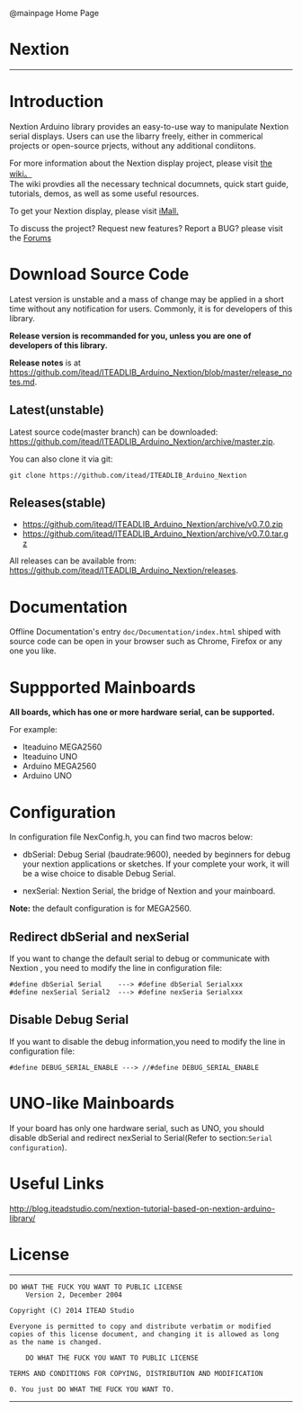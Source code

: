 @mainpage Home Page

# Nextion

--------------------------------------------------------------------------------

# Introduction

Nextion Arduino library provides an easy-to-use way to manipulate Nextion serial
displays. Users can use the libarry freely, either in commerical projects or 
open-source prjects,  without any additional condiitons. 

For more information about the Nextion display project, please visit 
[the wiki。](http://wiki.iteadstudio.com/Nextion_HMI_Solution)  
The wiki provdies all the necessary technical documnets, quick start guide, 
tutorials, demos, as well as some useful resources.

To get your Nextion display, please visit 
[iMall.](http://imall.itead.cc/display/nextion.html)

To discuss the project?  Request new features?  Report a BUG? please visit the 
[Forums](http://support.iteadstudio.com/discussions/1000058038)

# Download Source Code 

Latest version is unstable and a mass of change may be applied in a short time 
without any notification for users. Commonly, it is for developers of this 
library. 

**Release version is recommanded for you, unless you are one of developers of this 
library.**

**Release notes** is at
<https://github.com/itead/ITEADLIB_Arduino_Nextion/blob/master/release_notes.md>.

## Latest(unstable)

Latest source code(master branch) can be downloaded:
  <https://github.com/itead/ITEADLIB_Arduino_Nextion/archive/master.zip>. 

You can also clone it via git:

    git clone https://github.com/itead/ITEADLIB_Arduino_Nextion

## Releases(stable)

  - https://github.com/itead/ITEADLIB_Arduino_Nextion/archive/v0.7.0.zip
  - https://github.com/itead/ITEADLIB_Arduino_Nextion/archive/v0.7.0.tar.gz

All releases can be available from:
<https://github.com/itead/ITEADLIB_Arduino_Nextion/releases>.

# Documentation

Offline Documentation's entry `doc/Documentation/index.html` shiped with source code
can be open in your browser such as Chrome, Firefox or any one you like. 

# Suppported Mainboards

**All boards, which has one or more hardware serial, can be supported.**

For example:

  - Iteaduino MEGA2560
  - Iteaduino UNO
  - Arduino MEGA2560
  - Arduino UNO

# Configuration

In configuration file NexConfig.h, you can find two macros below:

  - dbSerial: Debug Serial (baudrate:9600), needed by beginners for debug your 
    nextion applications or sketches. If your complete your work, it will be a 
    wise choice to disable Debug Serial.

  - nexSerial: Nextion Serial, the bridge of Nextion and your mainboard.

**Note:** the default configuration is for MEGA2560.

## Redirect dbSerial and nexSerial

If you want to change the default serial to debug or communicate with Nextion ,
you need to modify the line in configuration file:

	#define dbSerial Serial    ---> #define dbSerial Serialxxx
    #define nexSerial Serial2  ---> #define nexSeria Serialxxx

## Disable Debug Serial

If you want to disable the debug information,you need to modify the line in 
configuration file:

    #define DEBUG_SERIAL_ENABLE ---> //#define DEBUG_SERIAL_ENABLE

# UNO-like Mainboards

If your board has only one hardware serial, such as UNO, you should disable 
dbSerial and redirect nexSerial to Serial(Refer to section:`Serial configuration`). 

# Useful Links

<http://blog.iteadstudio.com/nextion-tutorial-based-on-nextion-arduino-library/>

# License

-------------------------------------------------------------------------------


    DO WHAT THE FUCK YOU WANT TO PUBLIC LICENSE 
        Version 2, December 2004 

    Copyright (C) 2014 ITEAD Studio

    Everyone is permitted to copy and distribute verbatim or modified 
    copies of this license document, and changing it is allowed as long 
    as the name is changed. 

        DO WHAT THE FUCK YOU WANT TO PUBLIC LICENSE 
        
    TERMS AND CONDITIONS FOR COPYING, DISTRIBUTION AND MODIFICATION 

    0. You just DO WHAT THE FUCK YOU WANT TO.


-------------------------------------------------------------------------------
